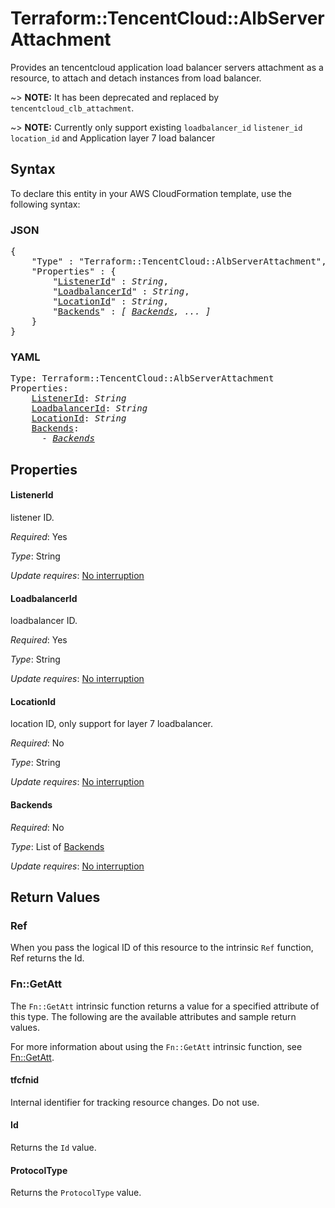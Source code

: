 # Terraform::TencentCloud::AlbServerAttachment

Provides an tencentcloud application load balancer servers attachment as a resource, to attach and detach instances from load balancer.

~> **NOTE:** It has been deprecated and replaced by `tencentcloud_clb_attachment`.

~> **NOTE:** Currently only support existing `loadbalancer_id` `listener_id` `location_id` and Application layer 7 load balancer

## Syntax

To declare this entity in your AWS CloudFormation template, use the following syntax:

### JSON

<pre>
{
    "Type" : "Terraform::TencentCloud::AlbServerAttachment",
    "Properties" : {
        "<a href="#listenerid" title="ListenerId">ListenerId</a>" : <i>String</i>,
        "<a href="#loadbalancerid" title="LoadbalancerId">LoadbalancerId</a>" : <i>String</i>,
        "<a href="#locationid" title="LocationId">LocationId</a>" : <i>String</i>,
        "<a href="#backends" title="Backends">Backends</a>" : <i>[ <a href="backends.md">Backends</a>, ... ]</i>
    }
}
</pre>

### YAML

<pre>
Type: Terraform::TencentCloud::AlbServerAttachment
Properties:
    <a href="#listenerid" title="ListenerId">ListenerId</a>: <i>String</i>
    <a href="#loadbalancerid" title="LoadbalancerId">LoadbalancerId</a>: <i>String</i>
    <a href="#locationid" title="LocationId">LocationId</a>: <i>String</i>
    <a href="#backends" title="Backends">Backends</a>: <i>
      - <a href="backends.md">Backends</a></i>
</pre>

## Properties

#### ListenerId

listener ID.

_Required_: Yes

_Type_: String

_Update requires_: [No interruption](https://docs.aws.amazon.com/AWSCloudFormation/latest/UserGuide/using-cfn-updating-stacks-update-behaviors.html#update-no-interrupt)

#### LoadbalancerId

loadbalancer ID.

_Required_: Yes

_Type_: String

_Update requires_: [No interruption](https://docs.aws.amazon.com/AWSCloudFormation/latest/UserGuide/using-cfn-updating-stacks-update-behaviors.html#update-no-interrupt)

#### LocationId

location ID, only support for layer 7 loadbalancer.

_Required_: No

_Type_: String

_Update requires_: [No interruption](https://docs.aws.amazon.com/AWSCloudFormation/latest/UserGuide/using-cfn-updating-stacks-update-behaviors.html#update-no-interrupt)

#### Backends

_Required_: No

_Type_: List of <a href="backends.md">Backends</a>

_Update requires_: [No interruption](https://docs.aws.amazon.com/AWSCloudFormation/latest/UserGuide/using-cfn-updating-stacks-update-behaviors.html#update-no-interrupt)

## Return Values

### Ref

When you pass the logical ID of this resource to the intrinsic `Ref` function, Ref returns the Id.

### Fn::GetAtt

The `Fn::GetAtt` intrinsic function returns a value for a specified attribute of this type. The following are the available attributes and sample return values.

For more information about using the `Fn::GetAtt` intrinsic function, see [Fn::GetAtt](https://docs.aws.amazon.com/AWSCloudFormation/latest/UserGuide/intrinsic-function-reference-getatt.html).

#### tfcfnid

Internal identifier for tracking resource changes. Do not use.

#### Id

Returns the <code>Id</code> value.

#### ProtocolType

Returns the <code>ProtocolType</code> value.

